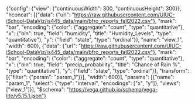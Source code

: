 {"config": {"view": {"continuousWidth": 300, "continuousHeight": 300}}, "hconcat": [{"data": {"url": "https://raw.githubusercontent.com/UIUC-iSchool-DataViz/is445_data/main/bfro_reports_fall2022.csv"}, "mark": "bar", "encoding": {"color": {"aggregate": "count", "type": "quantitative"}, "x": {"bin": true, "field": "humidity", "title": "Humidity_Levels", "type": "quantitative"}, "y": {"field": "state", "type": "ordinal"}}, "name": "view_1", "width": 600}, {"data": {"url": "https://raw.githubusercontent.com/UIUC-iSchool-DataViz/is445_data/main/bfro_reports_fall2022.csv"}, "mark": "bar", "encoding": {"color": {"aggregate": "count", "type": "quantitative"}, "x": {"bin": true, "field": "precip_probability", "title": "Chance of Rain %", "type": "quantitative"}, "y": {"field": "state", "type": "ordinal"}}, "transform": [{"filter": {"param": "param_1"}}], "width": 600}], "params": [{"name": "param_1", "select": {"type": "interval", "encodings": ["x", "y"]}, "views": ["view_1"]}], "$schema": "https://vega.github.io/schema/vega-lite/v5.15.1.json"}
